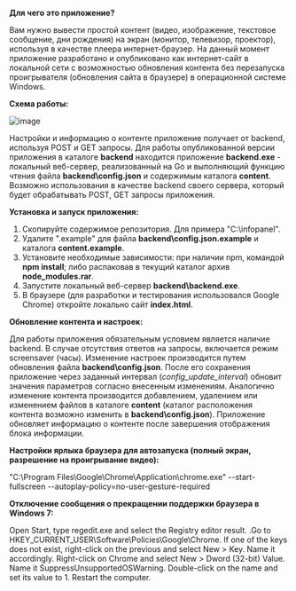 **Для чего это приложение?**

Вам нужно вывести простой контент (видео, изображение, текстовое сообщение, дни рождения) на экран (монитор, телевизор, проектор), используя в качестве плеера интернет-браузер.
На данный момент приложение разработано и опубликовано как интернет-сайт в локальной сети с возможностью обновления контента без перезапуска проигрывателя (обновления сайта в браузере) в операционной системе Windows.

**Схема работы:**

![image](https://github.com/user-attachments/assets/d73e8e8c-adfa-4356-a68f-053732a71d9f)

Настройки и информацию о контенте приложение получает от backend, используя POST и GET запросы. Для работы опубликованной версии приложения в каталоге **backend** находится приложение **backend.exe** - локальный веб-сервер, реализованный на Go и выполняющий функцию чтения файла **backend\config.json** и содержимым каталога **content**.
Возможно использования в качестве backend своего сервера, который будет обрабатывать POST, GET запросы приложения.

**Установка и запуск приложения:**
1. Скопируйте содержимое репозитория. Для примера "C:\infopanel".
2. Удалите ".example" для файла **backend\config.json.example** и каталога **content.example**.
3. Установите необходимые зависимости:
   при наличии npm, командой **npm install**;
            либо
   распаковав в текущий каталог архив **node_modules.rar**.
4. Запустите локальный веб-сервер **backend\backend.exe**.
5. В браузере (для разработки и тестирования использовался Google Chrome) откройте локально сайт **index.html**.

**Обновление контента и настроек:**

Для работы приложения обязательным условием является наличие backend. В случае отсутствия ответов на запросы, включается режим screensaver (часы).
Изменение настроек производится путем обновления файла **backend\config.json**. После его сохранения приложение через заданный интервал (_config_update_interval_) обновит значения параметров согласно внесенным изменениям.
Аналогично изменение контента производится добавлением, удалением или изменением файлов в каталоге **content** (каталог расположения контента возможно изменить в **backend\config.json**). Приложение обновляет информацию о контенте после завершения отображения блока информации.

**Настройки ярлыка браузера для автозапуска (полный экран, разрешение на проигрывание видео):**

"C:\Program Files\Google\Chrome\Application\chrome.exe" --start-fullscreen --autoplay-policy=no-user-gesture-required

**Отключение сообщения о прекращении поддержки браузера в Windows 7:**

Open Start, type regedit.exe and select the Registry editor result.
.Go to HKEY_CURRENT_USER\Software\Policies\Google\Chrome.
If one of the keys does not exist, right-click on the previous and select New > Key. Name it accordingly.
Right-click on Chrome and select New > Dword (32-bit) Value.
Name it SuppressUnsupportedOSWarning.
Double-click on the name and set its value to 1.
Restart the computer.
